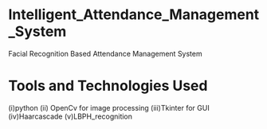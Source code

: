 # Intelligent_Attendance_Management_System
Facial Recognition Based Attendance Management System
# Tools and Technologies Used
(i)python (ii) OpenCv for image processing (iii)Tkinter for GUI (iv)Haarcascade (v)LBPH_recognition 
